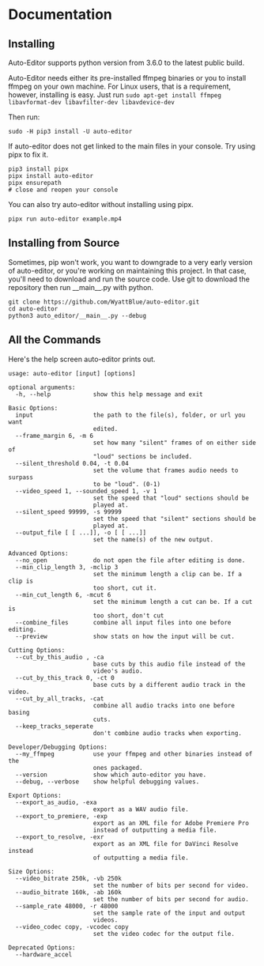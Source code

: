 # Documentation

## Installing
Auto-Editor supports python version from 3.6.0 to the latest public build.

Auto-Editor needs either its pre-installed ffmpeg binaries or you to install ffmpeg on your own machine.
For Linux users, that is a requirement, however, installing is easy. Just run `sudo apt-get install ffmpeg libavformat-dev libavfilter-dev libavdevice-dev`

Then run:

```terminal
sudo -H pip3 install -U auto-editor
```

If auto-editor does not get linked to the main files in your console. Try using pipx to fix it.

```terminal
pip3 install pipx
pipx install auto-editor
pipx ensurepath
# close and reopen your console
```

You can also try auto-editor without installing using pipx.

```terminal
pipx run auto-editor example.mp4
```

## Installing from Source
Sometimes, pip won't work, you want to downgrade to a very early version of auto-editor, or you're working on maintaining this project. In that case, you'll need to download and run the source code. Use git to download the repository then run \_\_main\_\_.py with python.


```terminal
git clone https://github.com/WyattBlue/auto-editor.git
cd auto-editor
python3 auto_editor/__main__.py --debug
```



## All the Commands

Here's the help screen auto-editor prints out.

```terminal
usage: auto-editor [input] [options]

optional arguments:
  -h, --help            show this help message and exit

Basic Options:
  input                 the path to the file(s), folder, or url you want
                        edited.
  --frame_margin 6, -m 6
                        set how many "silent" frames of on either side of
                        "loud" sections be included.
  --silent_threshold 0.04, -t 0.04
                        set the volume that frames audio needs to surpass
                        to be "loud". (0-1)
  --video_speed 1, --sounded_speed 1, -v 1
                        set the speed that "loud" sections should be
                        played at.
  --silent_speed 99999, -s 99999
                        set the speed that "silent" sections should be
                        played at.
  --output_file [ [ ...]], -o [ [ ...]]
                        set the name(s) of the new output.

Advanced Options:
  --no_open             do not open the file after editing is done.
  --min_clip_length 3, -mclip 3
                        set the minimum length a clip can be. If a clip is
                        too short, cut it.
  --min_cut_length 6, -mcut 6
                        set the minimum length a cut can be. If a cut is
                        too short, don't cut
  --combine_files       combine all input files into one before editing.
  --preview             show stats on how the input will be cut.

Cutting Options:
  --cut_by_this_audio , -ca
                        base cuts by this audio file instead of the
                        video's audio.
  --cut_by_this_track 0, -ct 0
                        base cuts by a different audio track in the video.
  --cut_by_all_tracks, -cat
                        combine all audio tracks into one before basing
                        cuts.
  --keep_tracks_seperate
                        don't combine audio tracks when exporting.

Developer/Debugging Options:
  --my_ffmpeg           use your ffmpeg and other binaries instead of the
                        ones packaged.
  --version             show which auto-editor you have.
  --debug, --verbose    show helpful debugging values.

Export Options:
  --export_as_audio, -exa
                        export as a WAV audio file.
  --export_to_premiere, -exp
                        export as an XML file for Adobe Premiere Pro
                        instead of outputting a media file.
  --export_to_resolve, -exr
                        export as an XML file for DaVinci Resolve instead
                        of outputting a media file.

Size Options:
  --video_bitrate 250k, -vb 250k
                        set the number of bits per second for video.
  --audio_bitrate 160k, -ab 160k
                        set the number of bits per second for audio.
  --sample_rate 48000, -r 48000
                        set the sample rate of the input and output
                        videos.
  --video_codec copy, -vcodec copy
                        set the video codec for the output file.

Deprecated Options:
  --hardware_accel
```